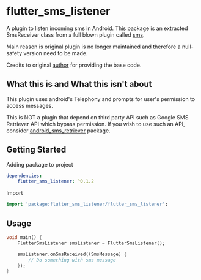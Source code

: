 # flutter_sms_listener

A plugin to listen incoming sms in Android. This package is an extracted SmsReceiver class from a full blown plugin called [sms](https://pub.dev/packages/sms). 

Main reason is original plugin is no longer maintained and therefore a null-safety version need to be made.

Credits to original [author](https://github.com/babariviere) for providing the base code.

## What this is and What this isn't about
This plugin uses android's Telephony and prompts for user's permission to access messages. 

This is NOT a plugin that depend on third party API such as Google SMS Retriever API which bypass permission. If you wish to use such an API, consider [android_sms_retriever](https://pub.dev/packages/android_sms_retriever) package.

## Getting Started

Adding package to project

```yaml
dependencies:
    flutter_sms_listener: ^0.1.2
```

Import

```dart
import 'package:flutter_sms_listener/flutter_sms_listener';
```

## Usage

```dart
void main() {
    FlutterSmsListener smsListener = FlutterSmsListener();

    smsListener.onSmsReceived((SmsMessage) {
        // Do something with sms message
    });
}
```

